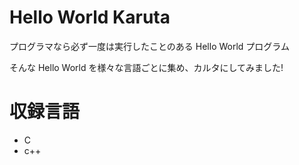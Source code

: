 # Hello World Karuta

プログラマなら必ず一度は実行したことのある Hello World プログラム

そんな Hello World を様々な言語ごとに集め、カルタにしてみました!

# 収録言語
* C
* c++